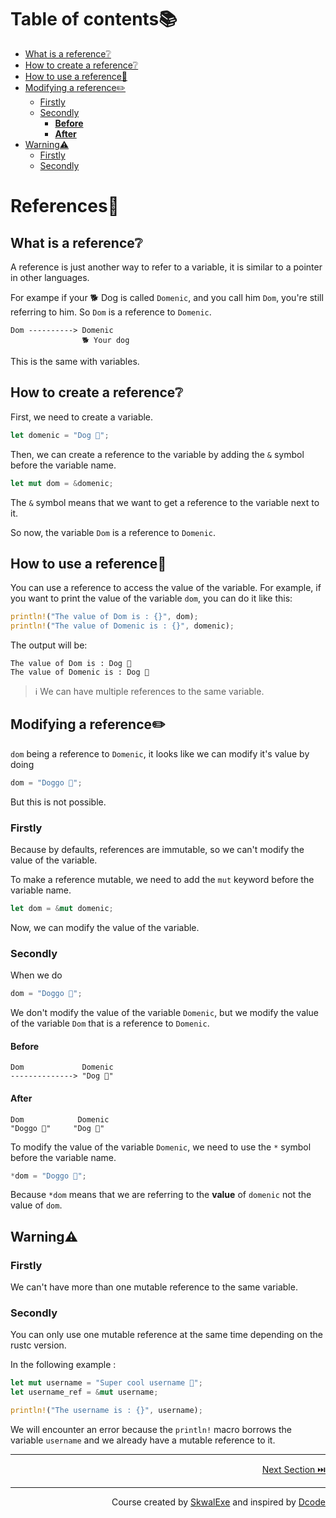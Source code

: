 # Table of contents📚
- [What is a reference❔](#what-is-a-reference)
- [How to create a reference❔](#how-to-create-a-reference)
- [How to use a reference🤹](#how-to-use-a-reference)
- [Modifying a reference✏️](#modifying-a-reference️)
  - [Firstly](#firstly)
  - [Secondly](#secondly)
    - [**Before**](#before)
    - [**After**](#after)
- [Warning⚠️](#warning️)
  - [Firstly](#firstly-1)
  - [Secondly](#secondly-1)

# References🔗
## What is a reference❔
A reference is just another way to refer to a variable, it is similar to a pointer in other languages.

For exampe if your 🐕 Dog is called `Domenic`, and you call him `Dom`, you're still referring to him. So `Dom` is a reference to `Domenic`.



```
Dom ----------> Domenic
                🐕 Your dog
```

This is the same with variables.



## How to create a reference❔
First, we need to create a variable.
```rust
let domenic = "Dog 🐶";
```
Then, we can create a reference to the variable by adding the `&` symbol before the variable name.
```rust
let mut dom = &domenic;
```
The `&` symbol means that we want to get a reference to the variable next to it.

So now, the variable `Dom` is a reference to `Domenic`.

## How to use a reference🤹
You can use a reference to access the value of the variable.
For example, if you want to print the value of the variable `dom`, you can do it like this:
```rust
println!("The value of Dom is : {}", dom);
println!("The value of Domenic is : {}", domenic);
```
The output will be:
```
The value of Dom is : Dog 🐶
The value of Domenic is : Dog 🐶
```

> ℹ️ We can have multiple references to the same variable.

## Modifying a reference✏️
`dom` being a reference to `Domenic`, it looks like we can modify it's value by doing 
```rust
dom = "Doggo 🐶";
```
But this is not possible.
### Firstly
Because by defaults, references are immutable, so we can't modify the value of the variable.

To make a reference mutable, we need to add the `mut` keyword before the variable name.

```rust
let dom = &mut domenic;
```
Now, we can modify the value of the variable.

### Secondly
When we do 
```rust
dom = "Doggo 🐶";
```
We don't modify the value of the variable `Domenic`, but we modify the value of the variable `Dom` that is a reference to `Domenic`.

#### **Before**
```
Dom             Domenic
--------------> "Dog 🐶"
```
#### **After**
```
Dom            Domenic
"Doggo 🐶"     "Dog 🐶"
```

To modify the value of the variable `Domenic`, we need to use the `*` symbol before the variable name.
```rust
*dom = "Doggo 🐶";
```

Because `*dom` means that we are referring to the **value** of `domenic` not the value of `dom`.

## Warning⚠️
### Firstly
We can't have more than one mutable reference to the same variable.
### Secondly
You can only use one mutable reference at the same time depending on the rustc version.

In the following example : 
```rust
let mut username = "Super cool username 💪";
let username_ref = &mut username;

println!("The username is : {}", username);
```

We will encounter an error because the `println!` macro borrows the variable `username` and we already have a mutable reference to it.

---

<p align="right"><a href="../structs">Next Section ⏭️</a></p>


---

<p align="right">Course created by <a href="https://github.com/SkwalExe/" target="_blank">SkwalExe</a> and inspired by <a href="https://www.youtube.com/watch?v=vOMJlQ5B-M0&list=PLVvjrrRCBy2JSHf9tGxGKJ-bYAN_uDCUL" target="_blank">Dcode</a></p>